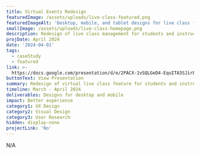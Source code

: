 ```yaml
---
title: Virtual Events Redesign
featuredImage: /assets/uploads/live-class-featured.png
featuredImageAlt: 'Desktop, mobile, and tablet designs for live class feature'
smallImage: /assets/uploads/live-class-homepage.png
description: Redesign of live class management for students and instructors
projDate: April 2024
date: '2024-04-01'
tags:
  - caseStudy
  - featured
link: >-
  https://docs.google.com/presentation/d/e/2PACX-1vSQLGeD4-EquITA3SJirE1azHz4L4tP_ArRZ9QjyhfZJTf7JY2THnpi_kv3xDTm8QThl5ZW29eZyKyu/pub?start=false&loop=true&delayms=60000
buttonText: View Presentation
summary: Redesign of virtual live class feature for students and instructors
timeline: March - April 2024
deliverables: Designs for desktop and mobile
impact: Better experience
category1: UX Design
category2: Visual Design
category3: User Research
hidden: display-none
projectLink: 'No'
---
```

N/A
